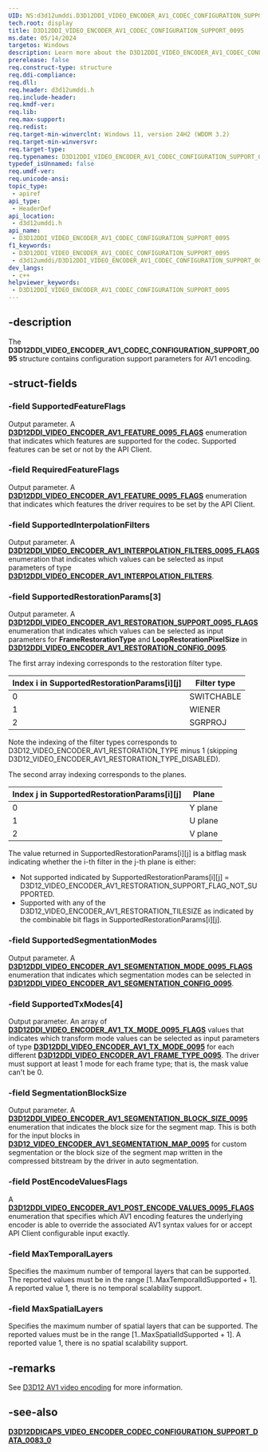 ```yaml
---
UID: NS:d3d12umddi.D3D12DDI_VIDEO_ENCODER_AV1_CODEC_CONFIGURATION_SUPPORT_0095
tech.root: display
title: D3D12DDI_VIDEO_ENCODER_AV1_CODEC_CONFIGURATION_SUPPORT_0095
ms.date: 05/14/2024
targetos: Windows
description: Learn more about the D3D12DDI_VIDEO_ENCODER_AV1_CODEC_CONFIGURATION_SUPPORT_0095 structure.
prerelease: false
req.construct-type: structure
req.ddi-compliance: 
req.dll: 
req.header: d3d12umddi.h
req.include-header: 
req.kmdf-ver: 
req.lib: 
req.max-support: 
req.redist: 
req.target-min-winverclnt: Windows 11, version 24H2 (WDDM 3.2)
req.target-min-winversvr: 
req.target-type: 
req.typenames: D3D12DDI_VIDEO_ENCODER_AV1_CODEC_CONFIGURATION_SUPPORT_0095
typedef_isUnnamed: false
req.umdf-ver: 
req.unicode-ansi: 
topic_type:
 - apiref
api_type:
 - HeaderDef
api_location:
 - d3d12umddi.h
api_name:
 - D3D12DDI_VIDEO_ENCODER_AV1_CODEC_CONFIGURATION_SUPPORT_0095
f1_keywords:
 - D3D12DDI_VIDEO_ENCODER_AV1_CODEC_CONFIGURATION_SUPPORT_0095
 - d3d12umddi/D3D12DDI_VIDEO_ENCODER_AV1_CODEC_CONFIGURATION_SUPPORT_0095
dev_langs:
 - c++
helpviewer_keywords:
 - D3D12DDI_VIDEO_ENCODER_AV1_CODEC_CONFIGURATION_SUPPORT_0095
---
```


## -description

The **D3D12DDI_VIDEO_ENCODER_AV1_CODEC_CONFIGURATION_SUPPORT_0095** structure contains configuration support parameters for AV1 encoding.

## -struct-fields

### -field SupportedFeatureFlags

Output parameter. A [**D3D12DDI_VIDEO_ENCODER_AV1_FEATURE_0095_FLAGS**](ne-d3d12umddi-d3d12ddi_video_encoder_av1_feature_0095_flags.md) enumeration that indicates which features are supported for the codec. Supported features can be set or not by the API Client.

### -field RequiredFeatureFlags

Output parameter. A [**D3D12DDI_VIDEO_ENCODER_AV1_FEATURE_0095_FLAGS**](ne-d3d12umddi-d3d12ddi_video_encoder_av1_feature_0095_flags.md) enumeration that indicates which features the driver requires to be set by the API Client.

### -field SupportedInterpolationFilters

Output parameter. A [**D3D12DDI_VIDEO_ENCODER_AV1_INTERPOLATION_FILTERS_0095_FLAGS**](ne-d3d12umddi-d3d12ddi_video_encoder_av1_interpolation_filters_0095_flags.md) enumeration that indicates which values can be selected as input parameters of type [**D3D12DDI_VIDEO_ENCODER_AV1_INTERPOLATION_FILTERS**](ne-d3d12umddi-d3d12ddi_video_encoder_av1_interpolation_filters_0095.md).

### -field SupportedRestorationParams[3]

Output parameter. A [**D3D12DDI_VIDEO_ENCODER_AV1_RESTORATION_SUPPORT_0095_FLAGS**](ne-d3d12umddi-d3d12ddi_video_encoder_av1_restoration_support_0095_flags.md) enumeration that indicates which values can be selected as input parameters for **FrameRestorationType** and **LoopRestorationPixelSize** in [**D3D12DDI_VIDEO_ENCODER_AV1_RESTORATION_CONFIG_0095**](ns-d3d12umddi-d3d12ddi_video_encoder_av1_restoration_config_0095.md).

The first array indexing corresponds to the restoration filter type.

| Index i in SupportedRestorationParams[i][j] | Filter type |
|--------------------------------------------|-------------|
| 0 | SWITCHABLE |
| 1 | WIENER |
| 2 | SGRPROJ |

Note the indexing of the filter types corresponds to D3D12_VIDEO_ENCODER_AV1_RESTORATION_TYPE minus 1 (skipping D3D12_VIDEO_ENCODER_AV1_RESTORATION_TYPE_DISABLED).

The second array indexing corresponds to the planes.

| Index j in SupportedRestorationParams[i][j] | Plane |
| ------------------------------------------- | ----- |
| 0 | Y plane |
| 1 | U plane |
| 2 | V plane |

The value returned in SupportedRestorationParams[i][j] is a bitflag mask indicating whether the i-th filter in the j-th plane is either:

* Not supported indicated by SupportedRestorationParams[i][j] = D3D12_VIDEO_ENCODER_AV1_RESTORATION_SUPPORT_FLAG_NOT_SUPPORTED.
* Supported with any of the D3D12_VIDEO_ENCODER_AV1_RESTORATION_TILESIZE as indicated by the combinable bit flags in SupportedRestorationParams[i][j].

### -field SupportedSegmentationModes

Output parameter. A [**D3D12DDI_VIDEO_ENCODER_AV1_SEGMENTATION_MODE_0095_FLAGS**](ne-d3d12umddi-d3d12ddi_video_encoder_av1_segmentation_mode_0095_flags.md) enumeration that indicates which segmentation modes can be selected in [**D3D12DDI_VIDEO_ENCODER_AV1_SEGMENTATION_CONFIG_0095**](ns-d3d12umddi-d3d12ddi_video_encoder_av1_segmentation_config_0095.md).

### -field SupportedTxModes[4]

Output parameter. An array of [**D3D12DDI_VIDEO_ENCODER_AV1_TX_MODE_0095_FLAGS**](ne-d3d12umddi-d3d12ddi_video_encoder_av1_tx_mode_0095_flags.md) values that indicates which transform mode values can be selected as input parameters of type [**D3D12DDI_VIDEO_ENCODER_AV1_TX_MODE_0095**](ne-d3d12umddi-d3d12ddi_video_encoder_av1_tx_mode_0095.md) for each different [**D3D12DDI_VIDEO_ENCODER_AV1_FRAME_TYPE_0095**](ne-d3d12umddi-d3d12ddi_video_encoder_av1_frame_type_0095.md). The driver must support at least 1 mode for each frame type; that is, the mask value can't be 0.

### -field SegmentationBlockSize

Output parameter. A [**D3D12DDI_VIDEO_ENCODER_AV1_SEGMENTATION_BLOCK_SIZE_0095**](ne-d3d12umddi-d3d12ddi_video_encoder_av1_segmentation_block_size_0095.md) enumeration that indicates the block size for the segment map. This is both for the input blocks in [**D3D12_VIDEO_ENCODER_AV1_SEGMENTATION_MAP_0095**](ns-d3d12umddi-d3d12ddi_video_encoder_av1_segmentation_map_0095.md) for custom segmentation or the block size of the segment map written in the compressed bitstream by the driver in auto segmentation.

### -field PostEncodeValuesFlags

A [**D3D12DDI_VIDEO_ENCODER_AV1_POST_ENCODE_VALUES_0095_FLAGS**](ne-d3d12umddi-d3d12ddi_video_encoder_av1_post_encode_values_0095_flags.md) enumeration that specifies which AV1 encoding features the underlying encoder is able to override the associated AV1 syntax values for or accept API Client configurable input exactly.

### -field MaxTemporalLayers

Specifies the maximum number of temporal layers that can be supported. The reported values must be in the range [1..MaxTemporalIdSupported + 1]. A reported value 1, there is no temporal scalability support.

### -field MaxSpatialLayers

Specifies the maximum number of spatial layers that can be supported. The reported values must be in the range [1..MaxSpatialIdSupported + 1]. A reported value 1, there is no spatial scalability support.

## -remarks

See [D3D12 AV1 video encoding](/windows-hardware/drivers/display/video-encoding-d3d12-av1.md) for more information.

## -see-also

[**D3D12DDICAPS_VIDEO_ENCODER_CODEC_CONFIGURATION_SUPPORT_DATA_0083_0**](ns-d3d12umddi-d3d12ddicaps_video_encoder_codec_configuration_support_data_0083_0.md)
